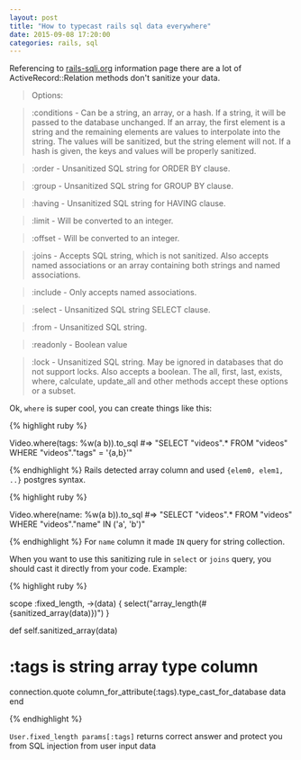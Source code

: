 ```yaml
---
layout: post
title: "How to typecast rails sql data everywhere"
date: 2015-09-08 17:20:00
categories: rails, sql
---
```


Referencing to [rails-sqli.org][railssqli] information page there are a lot of ActiveRecord::Relation methods don't sanitize your data.

> Options:

> :conditions - Can be a string, an array, or a hash. If a string, it will be passed to the database unchanged. If an array, the first element is a string and the remaining elements are values to interpolate into the string. The values will be sanitized, but the string element will not. If a hash is given, the keys and values will be properly sanitized.

> :order - Unsanitized SQL string for ORDER BY clause.

> :group - Unsanitized SQL string for GROUP BY clause.

> :having - Unsanitized SQL string for HAVING clause.

> :limit - Will be converted to an integer.

> :offset - Will be converted to an integer.

> :joins - Accepts SQL string, which is not sanitized. Also accepts named associations or an array containing both strings and named associations.

> :include - Only accepts named associations.

> :select - Unsanitized SQL string SELECT clause.

> :from - Unsanitized SQL string.

> :readonly - Boolean value

> :lock - Unsanitized SQL string. May be ignored in databases that do not support locks. Also accepts a boolean.
The all, first, last, exists, where, calculate, update_all and other methods accept these options or a subset.

Ok, `where` is super cool, you can create things like this:

{% highlight ruby %}

Video.where(tags: %w(a b)).to_sql #=> "SELECT \"videos\".* FROM \"videos\" WHERE \"videos\".\"tags\" = '{a,b}'"

{% endhighlight %}
Rails detected array column and used `{elem0, elem1, ..}` postgres syntax.

{% highlight ruby %}

Video.where(name: %w(a b)).to_sql #=> "SELECT \"videos\".* FROM \"videos\" WHERE \"videos\".\"name\" IN ('a', 'b')"

{% endhighlight %}
For `name` column it made `IN` query for string collection.

When you want to use this sanitizing rule in `select` or `joins` query, you should cast it directly from your code. Example:

{% highlight ruby %}

scope :fixed_length, ->(data) { select("array_length(#{sanitized_array(data)})") }

def self.sanitized_array(data)
  # :tags is string array type column
  connection.quote column_for_attribute(:tags).type_cast_for_database data
end

{% endhighlight %}

`User.fixed_length params[:tags]` returns correct answer and protect you from SQL injection from user input data

[railssqli]: http://rails-sqli.org
